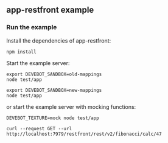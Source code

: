 ## app-restfront example

### Run the example

Install the dependencies of app-restfront:

```shell
npm install
```

Start the example server:

```shell
export DEVEBOT_SANDBOX=old-mappings
node test/app
```

```shell
export DEVEBOT_SANDBOX=new-mappings
node test/app
```

or start the example server with mocking functions:

```shell
DEVEBOT_TEXTURE=mock node test/app
```

```shell
curl --request GET --url http://localhost:7979/restfront/rest/v2/fibonacci/calc/47
```
